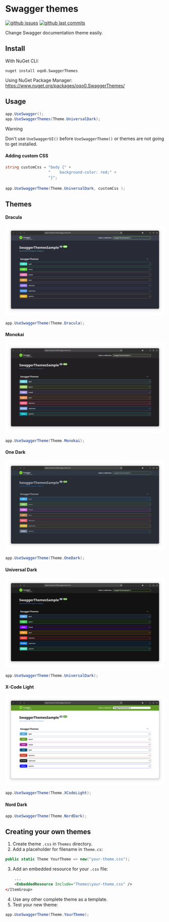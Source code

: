 # Swagger themes

[![github issues](https://img.shields.io/github/issues/oqo0/swagger-themes?&color=E0AF18)]()
[![github last commits](https://img.shields.io/github/last-commit/oqo0/swagger-themes)]()

Change Swagger documentation theme easily.

## Install
With NuGet CLI:
```
nuget install oqo0.SwaggerThemes
```
Using NuGet Package Manager:
https://www.nuget.org/packages/oqo0.SwaggerThemes/

## Usage
```csharp
app.UseSwagger();
app.UseSwaggerThemes(Theme.UniversalDark);
```

> [!WARNING]  
> Don't use `UseSwaggerUI()` before `UseSwaggerTheme()` or themes are not going to get installed.

#### Adding custom CSS
```csharp
string customCss = "body {" +
                   "    background-color: red;" +
                   "}";

app.UseSwaggerTheme(Theme.UniversalDark, customCss );
```

## Themes
#### Dracula
![alt text](assets/dracula.png)
```csharp
app.UseSwaggerTheme(Theme.Dracula);
```

#### Monokai
![alt text](assets/monokai.png)
```csharp
app.UseSwaggerTheme(Theme.Monokai);
```

#### One Dark
![alt text](assets/one-dark.png)
```csharp
app.UseSwaggerTheme(Theme.OneDark);
```

#### Universal Dark
![alt text](assets/universal-dark.png)
```csharp
app.UseSwaggerTheme(Theme.UniversalDark);
```

#### X-Code Light
![alt text](assets/x-code-light.png)
```csharp
app.UseSwaggerTheme(Theme.XCodeLight);
```

#### Nord Dark
```csharp
app.UseSwaggerTheme(Theme.NordDark);
```

## Creating your own themes

1. Create theme `.css` in `Themes` directory.
2. Add a placeholder for filename in `Theme.cs`:
```csharp
public static Theme YourTheme => new("your-theme.css");
```
3. Add an embedded resource for your `.css` file:
```xml
    ...
    <EmbeddedResource Include="Themes\your-theme.css" />
</ItemGroup>
```
4. Use any other complete theme as a template.
5. Test your new theme:
```csharp
app.UseSwaggerTheme(Theme.YourTheme);
```
